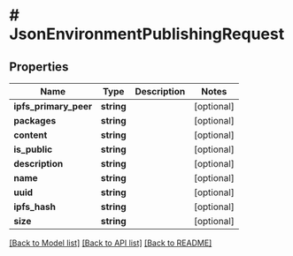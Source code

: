 # # JsonEnvironmentPublishingRequest

## Properties

Name | Type | Description | Notes
------------ | ------------- | ------------- | -------------
**ipfs_primary_peer** | **string** |  | [optional]
**packages** | **string** |  | [optional]
**content** | **string** |  | [optional]
**is_public** | **string** |  | [optional]
**description** | **string** |  | [optional]
**name** | **string** |  | [optional]
**uuid** | **string** |  | [optional]
**ipfs_hash** | **string** |  | [optional]
**size** | **string** |  | [optional]

[[Back to Model list]](../../README.md#models) [[Back to API list]](../../README.md#endpoints) [[Back to README]](../../README.md)
